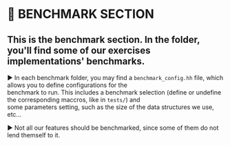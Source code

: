 # 💢 **BENCHMARK SECTION**

## This is the benchmark section. In the folder, you'll find some of our exercises implementations' benchmarks.

▶️ In each benchmark folder, you may find a `benchmark_config.hh` file, which allows you to define configurations for the</br>
benchmark to run. This includes a benchmark selection (define or undefine the corresponding maccros, like in `tests/`) and</br>
some parameters setting, such as the size of the data structures we use, etc...</br>

▶️ Not all our features should be benchmarked, since some of them do not lend themself to it.